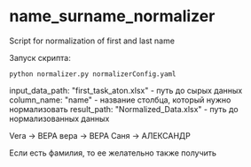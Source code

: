# name_surname_normalizer
Script for normalization of first and last name

Запуск скрипта:
~~~
python normalizer.py normalizerConfig.yaml
~~~ 

input_data_path: "first_task_aton.xlsx" - путь до сырых данных
column_name: "name" - название столбца, который нужно нормализовать
result_path: "Normalized_Data.xlsx" - путь до нормализованных данных

Vera -> ВЕРА
вера -> ВЕРА
Саня -> АЛЕКСАНДР

Если есть фамилия, то ее желательно также получить
